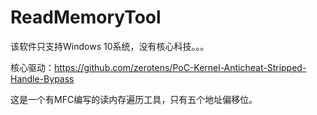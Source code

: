 # ReadMemoryTool
该软件只支持Windows 10系统，没有核心科技。。。

核心驱动：https://github.com/zerotens/PoC-Kernel-Anticheat-Stripped-Handle-Bypass

这是一个有MFC编写的读内存遍历工具，只有五个地址偏移位。
